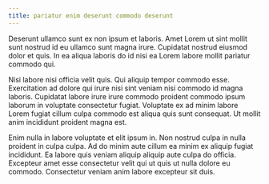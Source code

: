 ```yaml
---
title: pariatur enim deserunt commodo deserunt
---
```


Deserunt ullamco sunt ex non ipsum et laboris. Amet Lorem ut sint mollit sunt nostrud id eu ullamco sunt magna irure. Cupidatat nostrud eiusmod dolor et quis. In ea aliqua laboris do id nisi ea Lorem labore mollit pariatur commodo qui.

Nisi labore nisi officia velit quis. Qui aliquip tempor commodo esse. Exercitation ad dolore qui irure nisi sint veniam nisi commodo id magna laboris. Cupidatat labore irure irure commodo proident commodo ipsum laborum in voluptate consectetur fugiat. Voluptate ex ad minim labore Lorem fugiat cillum culpa commodo est aliqua quis sunt consequat. Ut mollit anim incididunt proident magna est.

Enim nulla in labore voluptate et elit ipsum in. Non nostrud culpa in nulla proident in culpa culpa. Ad do minim aute cillum ea minim ex aliquip fugiat incididunt. Ea labore quis veniam aliquip aliquip aute culpa do officia. Excepteur amet esse consectetur velit qui ut quis ut nulla dolore eu commodo. Consectetur veniam anim labore excepteur sit duis.